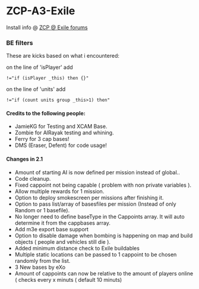 # ZCP-A3-Exile

Install info @ [ZCP @ Exile forums](http://www.exilemod.com/topic/12116-release-official-zcp-zupas-capture-points/)



### BE filters

These are kicks based on what i encountered:

on the line of 'isPlayer' add
```sqf
!="if (isPlayer _this) then {}"
```

on the line of 'units' add
```sqf
!="if (count units group _this>1) then"
```

#### Credits to the following people:

* JamieKG for Testing and XCAM Base.
* Zombie for AlRayak testing and whining.
* Ferry for 3 cap bases!
* DMS (Eraser, Defent) for code usage!

#### Changes in 2.1

* Amount of starting AI is now defined per mission instead of global..
* Code cleanup.
* Fixed cappoint not being capable ( problem with non private variables ).
* Allow multiple rewards for 1 mission.
* Option to deploy smokescreen per missions after finishing it.
* Option to pass list/array of basesfiles per mission (Instead of only Random or 1 basefile).
* No longer need to define baseType in the Cappoints array. It will auto determine it from the cappbases array.
* Add m3e export base support
* Option to disable damage when bombing is happening on map and build objects ( people and vehicles still die ).
* Added minimum distance check to Exile buildables
* Multiple static locations can be passed to 1 cappoint to be chosen randomly from the list.
* 3 New bases by eXo
* Amount of cappoints can now be relative to the amount of players online ( checks every x minuts ( default 10 minuts)